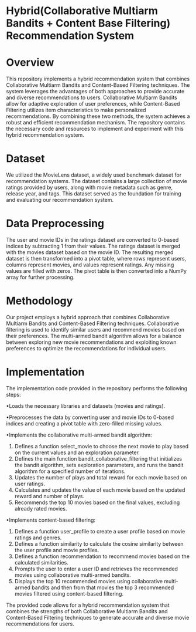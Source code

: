 # Hybrid(Collaborative Multiarm Bandits + Content Base Filtering) Recommendation System

# Overview
This repository implements a hybrid recommendation system that combines Collaborative Multiarm Bandits and Content-Based Filtering techniques. The system leverages the advantages of both approaches to provide accurate and diverse recommendations to users. Collaborative Multiarm Bandits allow for adaptive exploration of user preferences, while Content-Based Filtering utilizes item characteristics to make personalized recommendations. By combining these two methods, the system achieves a robust and efficient recommendation mechanism. The repository contains the necessary code and resources to implement and experiment with this hybrid recommendation system.

# Dataset
We utilized the MovieLens dataset, a widely used benchmark dataset for recommendation systems. The dataset contains a large collection of movie ratings provided by users, along with movie metadata such as genre, release year, and tags. This dataset served as the foundation for training and evaluating our recommendation system.

# Data Preprocessing
The user and movie IDs in the ratings dataset are converted to 0-based indices by subtracting 1 from their values. The ratings dataset is merged with the movies dataset based on the movie ID. The resulting merged dataset is then transformed into a pivot table, where rows represent users, columns represent movies, and values represent ratings. Any missing values are filled with zeros. The pivot table is then converted into a NumPy array for further processing.

# Methodology
Our project employs a hybrid approach that combines Collaborative Multiarm Bandits and Content-Based Filtering techniques. Collaborative filtering is used to identify similar users and recommend movies based on their preferences. The multi-armed bandit algorithm allows for a balance between exploring new movie recommendations and exploiting known preferences to optimize the recommendations for individual users.

# Implementation
The implementation code provided in the repository performs the following steps:

•Loads the necessary libraries and datasets (movies and ratings).

•Preprocesses the data by converting user and movie IDs to 0-based indices and creating a pivot table with zero-filled missing values.

•Implements the collaborative multi-armed bandit algorithm:

  1. Defines a function select_movie to choose the next movie to play based on the current values and an exploration parameter.
  2. Defines the main function bandit_collaborative_filtering that initializes the bandit algorithm, sets exploration parameters, and runs the bandit algorithm for a specified number of iterations.
  3. Updates the number of plays and total reward for each movie based on user ratings.
  4. Calculates and updates the value of each movie based on the updated reward and number of plays.
  5. Recommends the top 10 movies based on the final values, excluding already rated movies.
  
•Implements content-based filtering:
  1. Defines a function user_profile to create a user profile based on movie ratings and genres.
  2. Defines a function similarity to calculate the cosine similarity between the user profile and movie profiles.
  3. Defines a function recommendation to recommend movies based on the calculated similarities.
  4. Prompts the user to enter a user ID and retrieves the recommended movies using collaborative multi-armed bandits.
  5. Displays the top 10 recommended movies using collaborative multi-armed bandits and then from that movies the top 3 recommended movies filtered using content-based filtering.
     
The provided code allows for a hybrid recommendation system that combines the strengths of both Collaborative Multiarm Bandits and Content-Based Filtering techniques to generate accurate and diverse movie recommendations for users.





